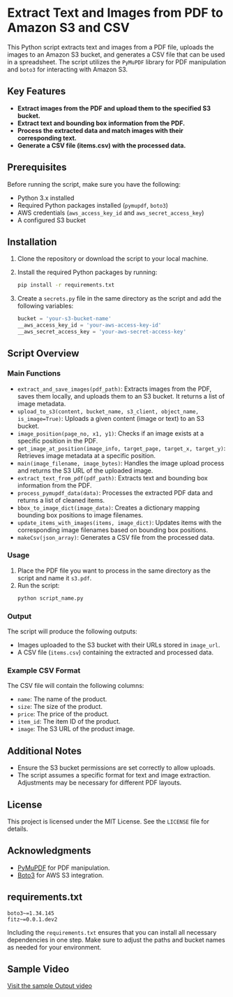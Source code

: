 # Extract Text and Images from PDF to Amazon S3 and CSV

This Python script extracts text and images from a PDF file, uploads the images to an Amazon S3 bucket, and generates a CSV file that can be used in a spreadsheet. The script utilizes the `PyMuPDF` library for PDF manipulation and `boto3` for interacting with Amazon S3.

## Key Features

- **Extract images from the PDF and upload them to the specified S3 bucket.**
- **Extract text and bounding box information from the PDF.**
- **Process the extracted data and match images with their corresponding text.**
- **Generate a CSV file (items.csv) with the processed data.**

## Prerequisites

Before running the script, make sure you have the following:

- Python 3.x installed
- Required Python packages installed (`pymupdf`, `boto3`)
- AWS credentials (`aws_access_key_id` and `aws_secret_access_key`)
- A configured S3 bucket

## Installation

1. Clone the repository or download the script to your local machine.
2. Install the required Python packages by running:
    ```sh
    pip install -r requirements.txt
    ```

3. Create a `secrets.py` file in the same directory as the script and add the following variables:
    ```python
    bucket = 'your-s3-bucket-name'
    __aws_access_key_id = 'your-aws-access-key-id'
    __aws_secret_access_key = 'your-aws-secret-access-key'
    ```

## Script Overview

### Main Functions

- `extract_and_save_images(pdf_path)`: Extracts images from the PDF, saves them locally, and uploads them to an S3 bucket. It returns a list of image metadata.
- `upload_to_s3(content, bucket_name, s3_client, object_name, is_image=True)`: Uploads a given content (image or text) to an S3 bucket.
- `image_position(page_no, x1, y1)`: Checks if an image exists at a specific position in the PDF.
- `get_image_at_position(image_info, target_page, target_x, target_y)`: Retrieves image metadata at a specific position.
- `main(image_filename, image_bytes)`: Handles the image upload process and returns the S3 URL of the uploaded image.
- `extract_text_from_pdf(pdf_path)`: Extracts text and bounding box information from the PDF.
- `process_pymupdf_data(data)`: Processes the extracted PDF data and returns a list of cleaned items.
- `bbox_to_image_dict(image_data)`: Creates a dictionary mapping bounding box positions to image filenames.
- `update_items_with_images(items, image_dict)`: Updates items with the corresponding image filenames based on bounding box positions.
- `makeCsv(json_array)`: Generates a CSV file from the processed data.

### Usage

1. Place the PDF file you want to process in the same directory as the script and name it `s3.pdf`.
2. Run the script:
    ```sh
    python script_name.py
    ```

### Output

The script will produce the following outputs:
- Images uploaded to the S3 bucket with their URLs stored in `image_url`.
- A CSV file (`items.csv`) containing the extracted and processed data.

### Example CSV Format

The CSV file will contain the following columns:
- `name`: The name of the product.
- `size`: The size of the product.
- `price`: The price of the product.
- `item_id`: The item ID of the product.
- `image`: The S3 URL of the product image.

## Additional Notes

- Ensure the S3 bucket permissions are set correctly to allow uploads.
- The script assumes a specific format for text and image extraction. Adjustments may be necessary for different PDF layouts.

## License

This project is licensed under the MIT License. See the `LICENSE` file for details.

## Acknowledgments

- [PyMuPDF](https://pymupdf.readthedocs.io/en/latest/) for PDF manipulation.
- [Boto3](https://boto3.amazonaws.com/v1/documentation/api/latest/index.html) for AWS S3 integration.

## requirements.txt

```plaintext
boto3~=1.34.145
fitz~=0.0.1.dev2
```

Including the `requirements.txt` ensures that you can install all necessary dependencies in one step. Make sure to adjust the paths and bucket names as needed for your environment.


## Sample Video

[Visit the sample Output video](https://drive.google.com/file/d/1Q5D0-hZxJMmcp-2x_Jb9U4taIjibsPuZ/view?usp=sharing)

